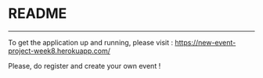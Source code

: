 # README

---

To get the application up and running, please visit : https://new-event-project-week8.herokuapp.com/

Please, do register and create your own event !
